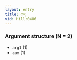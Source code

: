 ```yaml
---
layout: entry
title: ཆད་
vid: Hill:0486
---
```

### Argument structure (N = 2)
* `arg1` (1)
* `aux` (1)
